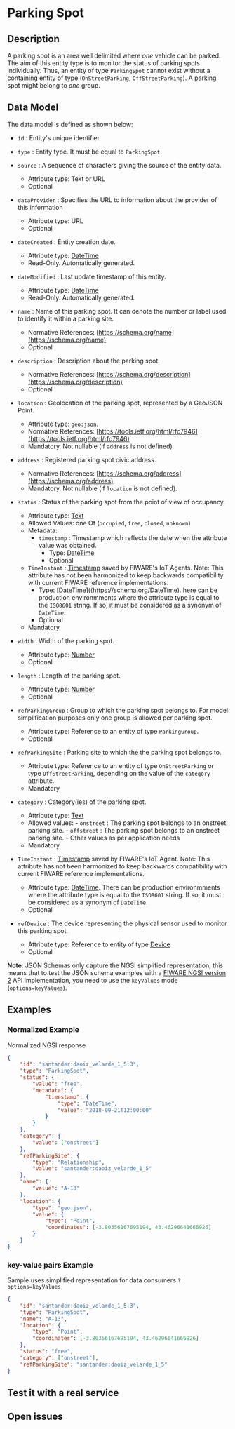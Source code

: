 # Parking Spot

## Description

A parking spot is an area well delimited where _one_ vehicle can be parked. The
aim of this entity type is to monitor the status of parking spots individually.
Thus, an entity of type `ParkingSpot` cannot exist without a containing entity
of type (`OnStreetParking`, `OffStreetParking`). A parking spot might belong to
_one_ group.

## Data Model

The data model is defined as shown below:

- `id` : Entity's unique identifier.

- `type` : Entity type. It must be equal to `ParkingSpot`.

- `source` : A sequence of characters giving the source of the entity data.
  - Attribute type: Text or URL
  - Optional

- `dataProvider` : Specifies the URL to information about the provider of this information
  - Attribute type: URL
  - Optional

- `dateCreated` : Entity creation date.

  - Attribute type: [DateTime](https://schema.org/DateTime)
  - Read-Only. Automatically generated.

- `dateModified` : Last update timestamp of this entity.

  - Attribute type: [DateTime](https://schema.org/DateTime)
  - Read-Only. Automatically generated.

- `name` : Name of this parking spot. It can denote the number or label used
    to identify it within a parking site.

  - Normative References: [https://schema.org/name](https://schema.org/name)
  - Optional

- `description` : Description about the parking spot.

  - Normative References:
        [https://schema.org/description](https://schema.org/description)
  - Optional

- `location` : Geolocation of the parking spot, represented by a GeoJSON
    Point.

  - Attribute type: `geo:json`.
  - Normative References:
        [https://tools.ietf.org/html/rfc7946](https://tools.ietf.org/html/rfc7946)
  - Mandatory. Not nullable (if `address` is not defined).

- `address` : Registered parking spot civic address.

  - Normative References:
        [https://schema.org/address](https://schema.org/address)
  - Mandatory. Not nullable (if `location` is not defined).

- `status` : Status of the parking spot from the point of view of occupancy.
  - Attribute type: [Text](https://schema.org/Text)
  - Allowed Values: one Of
    (`occupied`, `free`, `closed`, `unknown`)
  - Metadata:
    - `timestamp` : Timestamp which reflects the date when the attribute value was obtained.
      - Type: [DateTime](https://schema.org/DateTime)
      - Optional
  - `TimeInstant` :
    [Timestamp](https://github.com/telefonicaid/iotagent-node-lib#TimeInstant)
    saved by FIWARE's IoT Agents. Note: This attribute has not been harmonized
    to keep backwards compatibility with current FIWARE reference implementations.
    - Type: [DateTime]((https://schema.org/DateTime). here can
    be production environmments where the attribute type is equal to the
    `ISO8601` string. If so, it must be considered as a synonym of `DateTime`.
    - Optional
  - Mandatory

- `width` : Width of the parking spot.

  - Attribute type: [Number](https://schema.org/Number)
  - Optional

- `length` : Length of the parking spot.

  - Attribute type: [Number](https://schema.org/Number)
  - Optional

- `refParkingGroup` : Group to which the parking spot belongs to. For model
    simplification purposes only one group is allowed per parking spot.
  - Attribute type: Reference to an entity of type `ParkingGroup`.
  - Optional

- `refParkingSite` : Parking site to which the the parking spot belongs to.

  - Attribute type: Reference to an entity of type `OnStreetParking` or type
        `OffStreetParking`, depending on the value of the `category` attribute.
  - Mandatory

- `category` : Category(ies) of the parking spot.

  - Attribute type: [Text](https://schema.org/Text)
  - Allowed values:
        -   `onstreet` : The parking spot belongs to an onstreet parking site.
        -   `offstreet` : The parking spot belongs to an onstreet parking site.
        -   Other values as per application needs
  - Mandatory

- `TimeInstant` :
    [Timestamp](https://github.com/telefonicaid/iotagent-node-lib#TimeInstant)
    saved by FIWARE's IoT Agent. Note: This attribute has not been harmonized to
    keep backwards compatibility with current FIWARE reference
    implementations.
  - Attribute type: [DateTime](https://schema.org/DateTime).
    There can be production environmments where the attribute type is equal to
    the `ISO8601` string. If so, it must be considered as a synonym of
    `DateTime`.
  - Optional

- `refDevice` : The device representing the physical sensor used to monitor
    this parking spot.
  - Attribute type: Reference to entity of type
        [Device](../../../Device/Device/doc/spec.md)
  - Optional

**Note**: JSON Schemas only capture the NGSI simplified representation, this
means that to test the JSON schema examples with a
[FIWARE NGSI version 2](http://fiware.github.io/specifications/ngsiv2/stable)
API implementation, you need to use the `keyValues` mode (`options=keyValues`).

## Examples

### Normalized  Example

Normalized NGSI response

```json
{
    "id": "santander:daoiz_velarde_1_5:3",
    "type": "ParkingSpot",
    "status": {
        "value": "free",
        "metadata": {
            "timestamp": {
                "type": "DateTime",
                "value": "2018-09-21T12:00:00"
            }
        }
    },
    "category": {
        "value": ["onstreet"]
    },
    "refParkingSite": {
        "type": "Relationship",
        "value": "santander:daoiz_velarde_1_5"
    },
    "name": {
        "value": "A-13"
    },
    "location": {
        "type": "geo:json",
        "value": {
            "type": "Point",
            "coordinates": [-3.80356167695194, 43.46296641666926]
        }
    }
}
```

### key-value pairs Example

Sample uses simplified representation for data consumers `?options=keyValues`

```json
{
    "id": "santander:daoiz_velarde_1_5:3",
    "type": "ParkingSpot",
    "name": "A-13",
    "location": {
        "type": "Point",
        "coordinates": [-3.80356167695194, 43.46296641666926]
    },
    "status": "free",
    "category": ["onstreet"],
    "refParkingSite": "santander:daoiz_velarde_1_5"
}
```

## Test it with a real service

## Open issues
